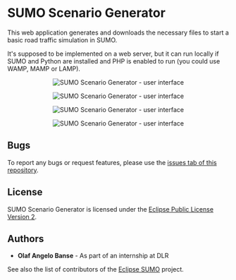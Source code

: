 SUMO Scenario Generator
=======================

This web application generates and downloads the necessary files to start a basic road traffic simulation in SUMO. 

It's supposed to be implemented on a web server, but it can run locally if SUMO and Python are installed and PHP is enabled to run (you could use WAMP, MAMP or LAMP).

<p align="center">
  <img alt="SUMO Scenario Generator - user interface" src="https://i.imgur.com/6xNfvN7.png">
</p>

<p align="center">
  <img alt="SUMO Scenario Generator - user interface" src="https://i.imgur.com/tVSrGJf.png">
</p>

<p align="center">
  <img alt="SUMO Scenario Generator - user interface" src="https://i.imgur.com/AWpqVHa.png">
</p>

<p align="center">
  <img alt="SUMO Scenario Generator - user interface" src="https://i.imgur.com/HmJ8FsH.png">
</p>

Bugs
----

To report any bugs or request features, please use the [issues tab of this repository](https://github.com/angelobanse/sumoScenarioGenerator/issues).


License
-------

SUMO Scenario Generator is licensed under the [Eclipse Public License Version 2](https://eclipse.org/legal/epl-v20.html).

Authors
-------

* **Olaf Angelo Banse** - As part of an internship at DLR

See also the list of contributors of the [Eclipse SUMO](https://github.com/eclipse/sumo) project.
